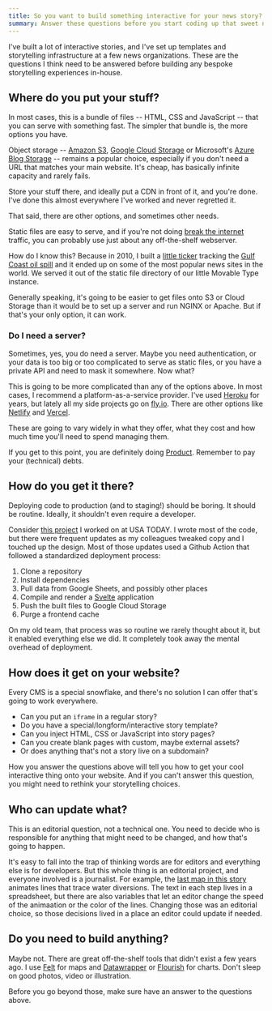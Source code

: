 ```yaml
---
title: So you want to build something interactive for your news story?
summary: Answer these questions before you start coding up that sweet new thing.
---
```


I've built a lot of interactive stories, and I've set up templates and storytelling infrastructure at a few news organizations. These are the questions I think need to be answered before building any bespoke storytelling experiences in-house.

## Where do you put your stuff?

In most cases, this is a bundle of files -- HTML, CSS and JavaScript -- that you can serve with something fast. The simpler that bundle is, the more options you have.

Object storage -- [Amazon S3](https://aws.amazon.com/s3/), [Google Cloud Storage](https://cloud.google.com/storage) or Microsoft's [Azure Blog Storage](https://azure.microsoft.com/en-us/products/storage/blobs/) -- remains a popular choice, especially if you don't need a URL that matches your main website. It's cheap, has basically infinite capacity and rarely fails.

Store your stuff there, and ideally put a CDN in front of it, and you're done. I've done this almost everywhere I've worked and never regretted it.

That said, there are other options, and sometimes other needs.

Static files are easy to serve, and if you're not doing [break the internet](https://www.merriam-webster.com/words-at-play/break-the-internet) traffic, you can probably use just about any off-the-shelf webserver.

How do I know this? Because in 2010, I built a [little ticker](https://www.pbs.org/newshour/nation/gulf-coast-oil-leak-widget) tracking the [Gulf Coast oil spill](https://www.pbs.org/newshour/tag/gulf-oil-spill) and it ended up on some of the most popular news sites in the world. We served it out of the static file directory of our little Movable Type instance.

Generally speaking, it's going to be easier to get files onto S3 or Cloud Storage than it would be to set up a server and run NGINX or Apache. But if that's your only option, it can work.

### Do I need a server?

Sometimes, yes, you do need a server. Maybe you need authentication, or your data is too big or too complicated to serve as static files, or you have a private API and need to mask it somewhere. Now what?

This is going to be more complicated than any of the options above. In most cases, I recommend a platform-as-a-service provider. I've used [Heroku](https://www.heroku.com/) for years, but lately all my side projects go on [fly.io](https://fly.io/). There are other options like [Netlify](https://www.netlify.com/) and [Vercel](https://vercel.com/).

These are going to vary widely in what they offer, what they cost and how much time you'll need to spend managing them.

If you get to this point, you are definitely doing [Product](https://chrisamico.com/blog/2023-02-01/three-kinds-of-code/). Remember to pay your (technical) debts.

## How do you get it there?

Deploying code to production (and to staging!) should be boring. It should be routine. Ideally, it shouldn't even require a developer.

Consider [this project](https://www.usatoday.com/storytelling/database-rating-dam-condition-climate-change-heavy-rain/) I worked on at USA TODAY. I wrote most of the code, but there were frequent updates as my colleagues tweaked copy and I touched up the design. Most of those updates used a Github Action that followed a standardized deployment process:

1. Clone a repository
2. Install dependencies
3. Pull data from Google Sheets, and possibly other places
4. Compile and render a [Svelte](https://svelte.dev/) application
5. Push the built files to Google Cloud Storage
6. Purge a frontend cache

On my old team, that process was so routine we rarely thought about it, but it enabled everything else we did. It completely took away the mental overhead of deployment.

## How does it get on your website?

Every CMS is a special snowflake, and there's no solution I can offer that's going to work everywhere.

- Can you put an `iframe` in a regular story?
- Do you have a special/longform/interactive story template?
- Can you inject HTML, CSS or JavaScript into story pages?
- Can you create blank pages with custom, maybe external assets?
- Or does anything that's not a story live on a subdomain?

How you answer the questions above will tell you how to get your cool interactive thing onto your website. And if you can't answer this question, you might need to rethink your storytelling choices.

## Who can update what?

This is an editorial question, not a technical one. You need to decide who is responsible for anything that might need to be changed, and how that's going to happen.

It's easy to fall into the trap of thinking words are for editors and everything else is for developers. But this whole thing is an editorial project, and everyone involved is a journalist. For example, the [last map in this story](https://www.azcentral.com/in-depth/news/2021/11/20/us-forest-service-water-management-limited-oversight-diversions/8446212002/) animates lines that trace water diversions. The text in each step lives in a spreadsheet, but there are also variables that let an editor change the speed of the animaation or the color of the lines. Changing those was an editorial choice, so those decisions lived in a place an editor could update if needed.

## Do you need to build anything?

Maybe not. There are great off-the-shelf tools that didn't exist a few years ago. I use [Felt](https://felt.com/) for maps and [Datawrapper](https://www.datawrapper.de/) or [Flourish](https://flourish.studio/) for charts. Don't sleep on good photos, video or illustration.

Before you go beyond those, make sure have an answer to the questions above.
